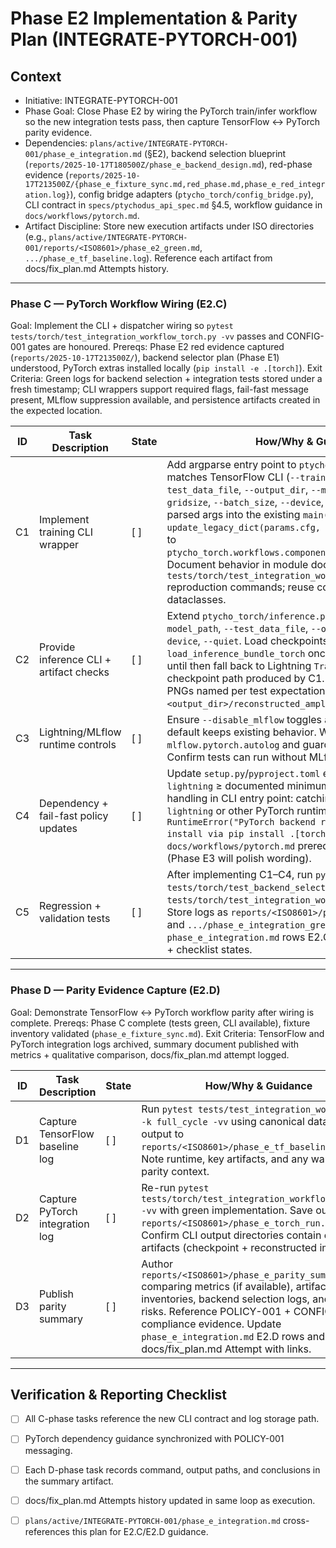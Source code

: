 # Phase E2 Implementation & Parity Plan (INTEGRATE-PYTORCH-001)

## Context
- Initiative: INTEGRATE-PYTORCH-001
- Phase Goal: Close Phase E2 by wiring the PyTorch train/infer workflow so the new integration tests pass, then capture TensorFlow ↔ PyTorch parity evidence.
- Dependencies: `plans/active/INTEGRATE-PYTORCH-001/phase_e_integration.md` (§E2), backend selection blueprint (`reports/2025-10-17T180500Z/phase_e_backend_design.md`), red-phase evidence (`reports/2025-10-17T213500Z/{phase_e_fixture_sync.md,red_phase.md,phase_e_red_integration.log}`), config bridge adapters (`ptycho_torch/config_bridge.py`), CLI contract in `specs/ptychodus_api_spec.md` §4.5, workflow guidance in `docs/workflows/pytorch.md`.
- Artifact Discipline: Store new execution artifacts under ISO directories (e.g., `plans/active/INTEGRATE-PYTORCH-001/reports/<ISO8601>/phase_e2_green.md`, `.../phase_e_tf_baseline.log`). Reference each artifact from docs/fix_plan.md Attempts history.

---

### Phase C — PyTorch Workflow Wiring (E2.C)
Goal: Implement the CLI + dispatcher wiring so `pytest tests/torch/test_integration_workflow_torch.py -vv` passes and CONFIG-001 gates are honoured.
Prereqs: Phase E2 red evidence captured (`reports/2025-10-17T213500Z/`), backend selector plan (Phase E1) understood, PyTorch extras installed locally (`pip install -e .[torch]`).
Exit Criteria: Green logs for backend selection + integration tests stored under a fresh timestamp; CLI wrappers support required flags, fail-fast message present, MLflow suppression available, and persistence artifacts created in the expected location.

| ID | Task Description | State | How/Why & Guidance |
| --- | --- | --- | --- |
| C1 | Implement training CLI wrapper | [ ] | Add argparse entry point to `ptycho_torch/train.py` that matches TensorFlow CLI (`--train_data_file`, `--test_data_file`, `--output_dir`, `--max_epochs`, `--n_images`, `--gridsize`, `--batch_size`, `--device`, `--disable_mlflow`). Bridge parsed args into the existing `main()` flow, call `update_legacy_dict(params.cfg, config)` before delegating to `ptycho_torch.workflows.components.run_cdi_example_torch`. Document behavior in module docstring. Guidance: mirror `tests/torch/test_integration_workflow_torch.py` reproduction commands; reuse config bridge to hydrate dataclasses. |
| C2 | Provide inference CLI + artifact checks | [ ] | Extend `ptycho_torch/inference.py` with CLI that accepts `--model_path`, `--test_data_file`, `--output_dir`, `--n_images`, `--device`, `--quiet`. Load checkpoints via `load_inference_bundle_torch` once Phase D3 bundle exists; until then fall back to Lightning `Trainer.predict` with saved checkpoint path produced by C1. Emit amplitude/phase PNGs named per test expectations. Capture outputs under `<output_dir>/reconstructed_amplitude.png` etc. |
| C3 | Lightning/MLflow runtime controls | [ ] | Ensure `--disable_mlflow` toggles autologging in `train.py`; default keeps existing behavior. When disabled, skip `mlflow.pytorch.autolog` and guard `print_auto_logged_info`. Confirm tests can run without MLflow server. |
| C4 | Dependency + fail-fast policy updates | [ ] | Update `setup.py`/`pyproject.toml` extras (`[torch]`) to include `lightning` ≥ documented minimum. Add actionable error handling in CLI entry point: catching `ImportError` for `lightning` or other PyTorch runtime libs should raise `RuntimeError("PyTorch backend requires lightning; install via pip install .[torch]")`. Update `docs/workflows/pytorch.md` prerequisites if gap remains (Phase E3 will polish wording). |
| C5 | Regression + validation tests | [ ] | After implementing C1–C4, run `pytest tests/torch/test_backend_selection.py -vv` and `pytest tests/torch/test_integration_workflow_torch.py -vv`. Store logs as `reports/<ISO8601>/phase_e_backend_green.log` and `.../phase_e_integration_green.log`. Update `phase_e_integration.md` rows E2.C1/E2.C2 with timestamps + checklist states. |

---

### Phase D — Parity Evidence Capture (E2.D)
Goal: Demonstrate TensorFlow ↔ PyTorch workflow parity after wiring is complete.
Prereqs: Phase C complete (tests green, CLI available), fixture inventory validated (`phase_e_fixture_sync.md`).
Exit Criteria: TensorFlow and PyTorch integration logs archived, summary document published with metrics + qualitative comparison, docs/fix_plan.md attempt logged.

| ID | Task Description | State | How/Why & Guidance |
| --- | --- | --- | --- |
| D1 | Capture TensorFlow baseline log | [ ] | Run `pytest tests/test_integration_workflow.py -k full_cycle -vv` using canonical dataset. Save output to `reports/<ISO8601>/phase_e_tf_baseline.log`. Note runtime, key artifacts, and any warnings for parity context. |
| D2 | Capture PyTorch integration log | [ ] | Re-run `pytest tests/torch/test_integration_workflow_torch.py -vv` with green implementation. Save output to `reports/<ISO8601>/phase_e_torch_run.log`. Confirm CLI output directories contain expected artifacts (checkpoint + reconstructed images). |
| D3 | Publish parity summary | [ ] | Author `reports/<ISO8601>/phase_e_parity_summary.md` comparing metrics (if available), artifact inventories, backend selection logs, and residual risks. Reference POLICY-001 + CONFIG-001 compliance evidence. Update `phase_e_integration.md` E2.D rows and docs/fix_plan.md Attempt with links. |

---

## Verification & Reporting Checklist
- [ ] All C-phase tasks reference the new CLI contract and log storage path.
- [ ] PyTorch dependency guidance synchronized with POLICY-001 messaging.
- [ ] Each D-phase task records command, output paths, and conclusions in the summary artifact.
- [ ] docs/fix_plan.md Attempts history updated in same loop as execution.
- [ ] `plans/active/INTEGRATE-PYTORCH-001/phase_e_integration.md` cross-references this plan for E2.C/E2.D guidance.

